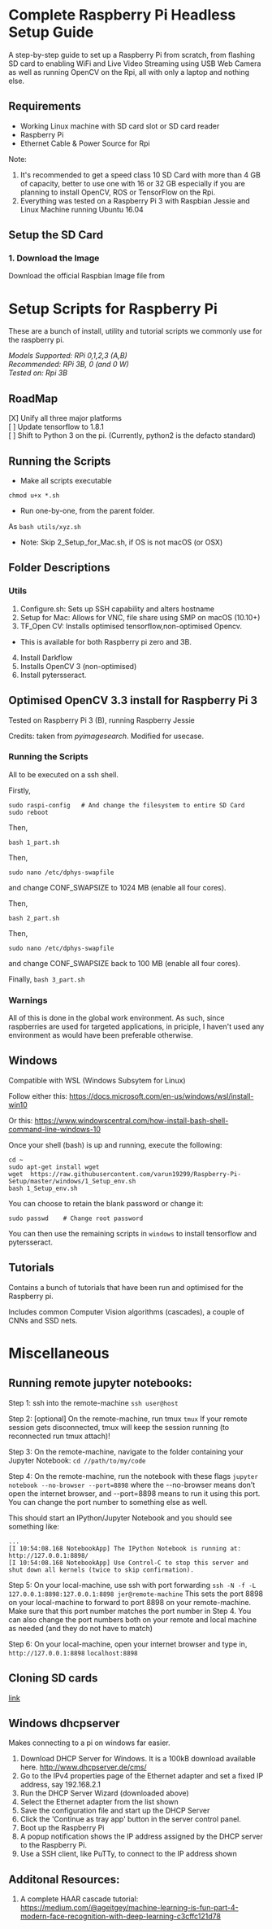 # Complete Raspberry Pi Headless Setup Guide

A step-by-step guide to set up a Raspberry Pi from scratch, from flashing SD card to enabling WiFi and Live Video Streaming using USB Web Camera as well as running OpenCV on the Rpi, all with only a laptop and nothing else.

## Requirements

- Working Linux machine with SD card slot or SD card reader
- Raspberry Pi
- Ethernet Cable & Power Source for Rpi

Note: 
1. It's recommended to get a speed class 10 SD Card with more than 4 GB of capacity, better to use one with 16 or 32 GB especially if you are planning to install OpenCV, ROS or TensorFlow on the Rpi.
2. Everything was tested on a Raspberry Pi 3 with Raspbian Jessie and Linux Machine running Ubuntu 16.04      


## Setup the SD Card   
### 1. Download the Image

Download the official Raspbian Image file from 


# Setup Scripts for Raspberry Pi

These are a bunch of install, utility and tutorial scripts we commonly use for the raspberry pi.

_Models Supported: RPi 0,1,2,3 (A,B)_  
_Recommended: RPi 3B, 0 (and 0 W)_  
_Tested on: Rpi 3B_

## RoadMap

[X] Unify all three major platforms  
[ ] Update tensorflow to 1.8.1  
[ ] Shift to Python 3 on the pi. (Currently, python2 is the defacto standard)

## Running the Scripts

* Make all scripts executable

```
chmod u+x *.sh
```

* Run one-by-one, from the parent folder.

 As `bash utils/xyz.sh`

* Note: Skip 2_Setup_for_Mac.sh, if OS is not macOS (or OSX)

## Folder Descriptions

### Utils

1. Configure.sh: Sets up SSH capability and alters hostname
2. Setup for Mac: Allows for VNC, file share using SMP on macOS (10.10+)
3. TF_Open CV: Installs optimised tensorflow,non-optimised Opencv.
  * This is available for both Raspberry pi zero and 3B.
4. Install Darkflow
5. Installs OpenCV 3 (non-optimised)
6. Install pytersseract.

## Optimised OpenCV 3.3 install for Raspberry Pi 3

Tested on Raspberry Pi 3 (B), running Raspberry Jessie

Credits: taken from _pyimagesearch_. Modified for usecase.

### Running the Scripts

All to be executed on a ssh shell.

Firstly,
```
sudo raspi-config   # And change the filesystem to entire SD Card
sudo reboot

```

Then,

`bash 1_part.sh`

Then,

`sudo nano /etc/dphys-swapfile`

and change CONF_SWAPSIZE to 1024 MB (enable all four cores).

Then,

`bash 2_part.sh`

Then,

`sudo nano /etc/dphys-swapfile`

and change CONF_SWAPSIZE back to 100 MB (enable all four cores).

Finally,
`bash 3_part.sh`

### Warnings

All of this is done in the global work environment. As such, since raspberries are used for targeted applications, in priciple, I haven't used any environment as would have been preferable otherwise.

## Windows

Compatible with WSL (Windows Subsytem for Linux)

Follow either this: https://docs.microsoft.com/en-us/windows/wsl/install-win10

Or this: https://www.windowscentral.com/how-install-bash-shell-command-line-windows-10

Once your shell (bash) is up and running, execute the following:

```
cd ~
sudo apt-get install wget
wget  https://raw.githubusercontent.com/varun19299/Raspberry-Pi-Setup/master/windows/1_Setup_env.sh
bash 1_Setup_env.sh
```

You can choose to retain the blank password or change it:

```
sudo passwd    # Change root password
```

You can then use the remaining scripts in `windows` to install tensorflow and pytersseract.

## Tutorials

Contains a bunch of tutorials that have been run and optimised for the Raspberry pi.

Includes common Computer Vision algorithms (cascades), a couple of CNNs and SSD nets.

# Miscellaneous

## Running remote jupyter notebooks:

Step 1: ssh into the remote-machine
`ssh user@host`

Step 2: [optional] On the remote-machine, run tmux
`tmux`
If your remote session gets disconnected, tmux will keep the session running (to reconnected run tmux attach)!

Step 3: On the remote-machine, navigate to the folder containing your Jupyter Notebook:
`cd //path/to/my/code`

Step 4: On the remote-machine, run the notebook with these flags
`jupyter notebook --no-browser --port=8898`
where the --no-browser means don’t open the internet browser, and --port=8898 means to run it using this port. You can change the port number to something else as well.

This should start an IPython/Jupyter Notebook and you should see something like:
```
...
[I 10:54:08.168 NotebookApp] The IPython Notebook is running at: http://127.0.0.1:8898/
[I 10:54:08.168 NotebookApp] Use Control-C to stop this server and shut down all kernels (twice to skip confirmation).
```

Step 5: On your local-machine, use ssh with port forwarding
`ssh -N -f -L 127.0.0.1:8898:127.0.0.1:8898 jer@remote-machine`
This sets the port 8898 on your local-machine to forward to port 8898 on your remote-machine. Make sure that this port number matches the port number in Step 4. You can also change the port numbers both on your remote and local machine as needed (and they do not have to match)

Step 6: On your local-machine, open your internet browser and type in,
`http://127.0.0.1:8898`
`localhost:8898`

## Cloning SD cards

[link](https://medium.com/a-swift-misadventure/backing-up-your-raspberry-pi-sd-card-on-mac-the-simple-way-398a630f899c)

## Windows dhcpserver

Makes connecting to a pi on windows far easier.

1. Download DHCP Server for Windows. It is a 100kB download available here. http://www.dhcpserver.de/cms/
2. Go to the IPv4 properties page of the Ethernet adapter and set a fixed IP address, say 192.168.2.1
3. Run the DHCP Server Wizard (downloaded above)
4. Select the Ethernet adapter from the list shown
5. Save the configuration file and start up the DHCP Server
6. Click the 'Continue as tray app' button in the server control panel.
7. Boot up the Raspberry Pi
8. A popup notification shows the IP address assigned by the DHCP server to the Raspberry Pi.
9. Use a SSH client, like PuTTy, to connect to the IP address shown


## Additonal Resources:

1. A complete HAAR cascade tutorial: https://medium.com/@ageitgey/machine-learning-is-fun-part-4-modern-face-recognition-with-deep-learning-c3cffc121d78
